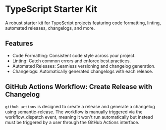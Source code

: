 # TypeScript Starter Kit

A robust starter kit for TypeScript projects featuring code formatting, linting, automated releases, changelogs, and more.

## Features

- Code Formatting: Consistent code style across your project.
- Linting: Catch common errors and enforce best practices.
- Automated Releases: Seamless versioning and changelog generation.
- Changelogs: Automatically generated changelogs with each release.

## GitHub Actions Workflow: Create Release with Changelog

`github actions` is designed to create a release and generate a changelog using semantic-release. The workflow is manually triggered via the workflow_dispatch event, meaning it won't run automatically but instead must be triggered by a user through the GitHub Actions interface.
